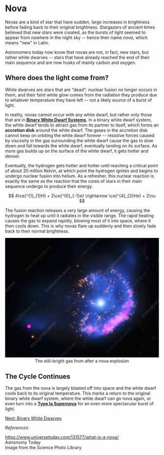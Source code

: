 # Nova
Novas are a kind of star that have sudden, large increases in brightness before fading back to their original brightness. Stargazers of ancient times believed that new stars were created, as the bursts of light seemed to appear from nowhere in the night sky -- hence their name *nova*, which means "new" in Latin. 

Astronomers today now know that novas are not, in fact, new stars, but rather white dwarves -- stars that have already reached the end of their main sequence and are now husks of mainly carbon and oxygen. 

## Where does the light come from?
White dwarves are stars that are "dead": nuclear fusion no longer occurs in them, and their faint white glow comes from the radiation they produce due to whatever temperature they have left -- not a likely source of a burst of light.

In reality, novas cannot occur with any white dwarf, but rather only those that are in **[Binary White Dwarf Systems](../dwarves/binary_white_dwarf.md)**. In a binary white dwarf system, the white dwarf tends to attract gas from its partner to itself, which forms an **accretion disk** around the white dwarf. The gases in the accretion disk cannot keep on orbiting the white dwarf forever -- resistive forces caused by viscosity in the gas surrounding the white dwarf cause the gas to slow down and fall towards the white dwarf, eventually landing on its surface. As more gas builds up on the surface of the white dwarf, it gets hotter and denser.

Eventually, the hydrogen gets hotter and hotter until reaching a critical point of about 20 million Kelvin, at which point the hydrogen ignites and begins to undergo nuclear fusion into helium. As a refresher, this nuclear reaction is exactly the same as the reaction that the cores of stars in their main sequence undergo to produce their energy.

$$
4\ce{^{1}_{1}H} + 2\ce{^{0}_{-1}e} \rightarrow \ce{^{4}_{2}He} + 2\nu
$$

The fusion reaction releases a very large amount of energy, causing the hydrogen to heat up until it radiates in the visible range. The rapid heating causes the gas to expand rapidly, blowing most of it into space, where it then cools down. This is why novas flare up suddenly and then slowly fade back to their normal brightness. 

<p align="center">
    <img src="../../../assets/nova/nova_remnant.png">The still-bright gas from after a nova explosion</img>
</p>

## The Cycle Continues
The gas from the nova is largely blasted off into space and the white dwarf cools back to its original temperature. This marks a return to the original binary white dwarf system, where the white dwarf can go nova again, or even turn into a **[Type Ia Supernova](type_1a_supernova.md)** for an even more spectacular burst of light.

[Next: Binary White Dwarves](../dwarves/binary_white_dwarf.md)

*References:*

https://www.universetoday.com/131577/what-is-a-nova/ \
Astronomy Today \
Image from the Science Photo Library
